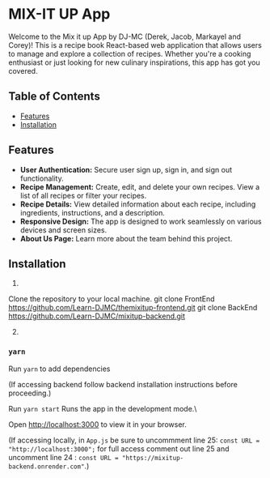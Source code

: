 # MIX-IT UP App

Welcome to the Mix it up App by DJ-MC (Derek, Jacob, Markayel and Corey)! This is a recipe book React-based web application that allows users to manage and explore a collection of recipes. Whether you're a cooking enthusiast or just looking for new culinary inspirations, this app has got you covered.

## Table of Contents

- [Features](#features)
- [Installation](#installation)

## Features

- **User Authentication:** Secure user sign up, sign in, and sign out functionality.
- **Recipe Management:** Create, edit, and delete your own recipes. View a list of all recipes or filter your recipes.
- **Recipe Details:** View detailed information about each recipe, including ingredients, instructions, and a description.
- **Responsive Design:** The app is designed to work seamlessly on various devices and screen sizes.
- **About Us Page:** Learn more about the team behind this project.

## Installation

1. 

Clone the repository to your local machine.
   git clone FrontEnd https://github.com/Learn-DJMC/themixitup-frontend.git
   git clone BackEnd https://github.com/Learn-DJMC/mixitup-backend.git

2.

### `yarn`

Run `yarn` to add dependencies

(If accessing backend follow backend installation instructions before proceeding.)

Run `yarn start`
Runs the app in the development mode.\

Open [http://localhost:3000](http://localhost:3000) to view it in your browser.

(If accessing locally, in `App.js` be sure to uncommment line 25: `const URL = "http://localhost:3000";`
for full access comment out line 25 and uncomment line 24 : `const URL = "https://mixitup-backend.onrender.com"`.)
